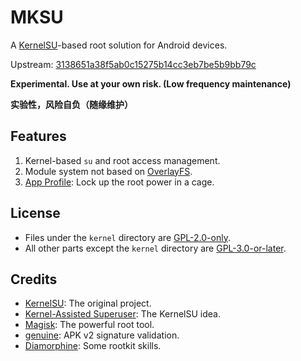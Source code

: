 # MKSU

A [KernelSU](https://github.com/tiann/KernelSU)-based root solution for Android devices.

Upstream: [3138651a38f5ab0c15275b14cc3eb7be5b9bb79c](https://github.com/tiann/KernelSU/commit/3138651a38f5ab0c15275b14cc3eb7be5b9bb79c)

**Experimental. Use at your own risk. (Low frequency maintenance)**

**实验性，风险自负（随缘维护）**

## Features

1. Kernel-based `su` and root access management.
2. Module system not based on [OverlayFS](https://en.wikipedia.org/wiki/OverlayFS).
3. [App Profile](https://kernelsu.org/guide/app-profile.html): Lock up the root power in a cage.

## License

- Files under the `kernel` directory are [GPL-2.0-only](https://www.gnu.org/licenses/old-licenses/gpl-2.0.en.html).
- All other parts except the `kernel` directory are [GPL-3.0-or-later](https://www.gnu.org/licenses/gpl-3.0.html).

## Credits

- [KernelSU](https://github.com/tiann/KernelSU): The original project.
- [Kernel-Assisted Superuser](https://git.zx2c4.com/kernel-assisted-superuser/about/): The KernelSU idea.
- [Magisk](https://github.com/topjohnwu/Magisk): The powerful root tool.
- [genuine](https://github.com/brevent/genuine/): APK v2 signature validation.
- [Diamorphine](https://github.com/m0nad/Diamorphine): Some rootkit skills.
